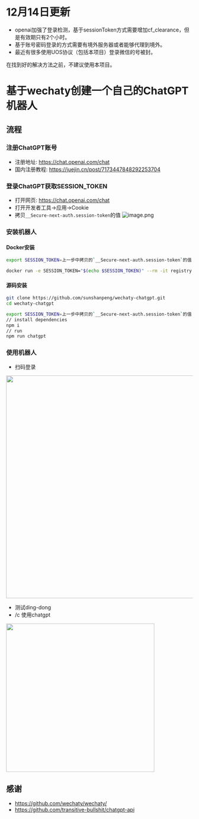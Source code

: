 # 12月14日更新
- openai加强了登录检测，基于sessionToken方式需要增加cf_clearance，但是有效期只有2个小时。
- 基于账号密码登录的方式需要有境外服务器或者能够代理到境外。
- 最近有很多使用UOS协议（包括本项目）登录微信的号被封。

在找到好的解决方法之前，不建议使用本项目。


# 基于wechaty创建一个自己的ChatGPT机器人

## 流程

### 注册ChatGPT账号

- 注册地址: <https://chat.openai.com/chat>
- 国内注册教程: <https://juejin.cn/post/7173447848292253704>

### 登录ChatGPT获取SESSION_TOKEN

- 打开网页: <https://chat.openai.com/chat>
- 打开开发者工具->应用->Cookie
- 拷贝`__Secure-next-auth.session-token`的值
![image.png](https://cdn.nlark.com/yuque/0/2022/png/2777249/1670287051371-acd694da-cd3f-46c4-97c4-96438965f8a4.png#averageHue=%232d3136&clientId=uf4023d0a-0da7-4&crop=0&crop=0&crop=1&crop=1&from=paste&height=497&id=u77b3570c&margin=%5Bobject%20Object%5D&name=image.png&originHeight=994&originWidth=1586&originalType=binary&ratio=1&rotation=0&showTitle=false&size=796464&status=done&style=none&taskId=uf4e7e669-4feb-431a-80b7-f7ab47c9113&title=&width=793)

### 安装机器人

#### Docker安装

```bash
export SESSION_TOKEN=上一步中拷贝的`__Secure-next-auth.session-token`的值 

docker run -e SESSION_TOKEN="$(echo $SESSION_TOKEN)" --rm -it registry.cn-hangzhou.aliyuncs.com/sunshanpeng/wechaty-chatgpt:0.0.8
```

#### 源码安装

```bash
git clone https://github.com/sunshanpeng/wechaty-chatgpt.git
cd wechaty-chatgpt
```

```bash
export SESSION_TOKEN=上一步中拷贝的`__Secure-next-auth.session-token`的值 
// install dependencies
npm i
// run
npm run chatgpt
```

### 使用机器人

- 扫码登录

<img src="./media/screenshot-20221207-130656.png" width="600"/>

- 测试ding-dong
- /c 使用chatgpt

<img src="./media/screenshot-20221207-131138.png" width="400"/>

## 感谢

- <https://github.com/wechaty/wechaty/>
- <https://github.com/transitive-bullshit/chatgpt-api>
